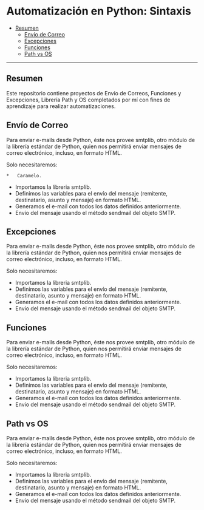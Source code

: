 Automatización en Python: Sintaxis
==================

*   [Resumen](#resumen)
    *   [Envío de Correo](#envío-de-correo)
    *   [Excepciones](#excepciones)
    *   [Funciones](#funciones)
    *   [Path vs OS](#path-vs-os)

* * *

## Resumen ##

Este repositorio contiene proyectos de Envío de Correos, Funciones y Excepciones, Librería Path y OS completados por mí con fines de aprendizaje para realizar automatizaciones.

## Envío de Correo ##

Para enviar e-mails desde Python, éste nos provee smtplib, otro módulo de la librería estándar de Python, quien nos permitirá enviar mensajes de correo electrónico, incluso, en formato HTML.

Solo necesitaremos:

    *   Caramelo.
   *   Importamos la libreria smtplib.
   *   Definimos las variables para el envío del mensaje (remitente, destinatario, asunto y mensaje) en formato HTML.
   *   Generamos el e-mail con todos los datos definidos anteriormente.
   *   Envío del mensaje usando el método sendmail del objeto SMTP.

## Excepciones ##

Para enviar e-mails desde Python, éste nos provee smtplib, otro módulo de la librería estándar de Python, quien nos permitirá enviar mensajes de correo electrónico, incluso, en formato HTML.

Solo necesitaremos:

   *   Importamos la libreria smtplib.
   *   Definimos las variables para el envío del mensaje (remitente, destinatario, asunto y mensaje) en formato HTML.
   *   Generamos el e-mail con todos los datos definidos anteriormente.
   *   Envío del mensaje usando el método sendmail del objeto SMTP.

## Funciones ##

Para enviar e-mails desde Python, éste nos provee smtplib, otro módulo de la librería estándar de Python, quien nos permitirá enviar mensajes de correo electrónico, incluso, en formato HTML.

Solo necesitaremos:
   *   Importamos la libreria smtplib.
   *   Definimos las variables para el envío del mensaje (remitente, destinatario, asunto y mensaje) en formato HTML.
   *   Generamos el e-mail con todos los datos definidos anteriormente.
   *   Envío del mensaje usando el método sendmail del objeto SMTP.

## Path vs OS ##

Para enviar e-mails desde Python, éste nos provee smtplib, otro módulo de la librería estándar de Python, quien nos permitirá enviar mensajes de correo electrónico, incluso, en formato HTML.

Solo necesitaremos:
   *   Importamos la libreria smtplib.
   *   Definimos las variables para el envío del mensaje (remitente, destinatario, asunto y mensaje) en formato HTML.
   *   Generamos el e-mail con todos los datos definidos anteriormente.
   *   Envío del mensaje usando el método sendmail del objeto SMTP.
